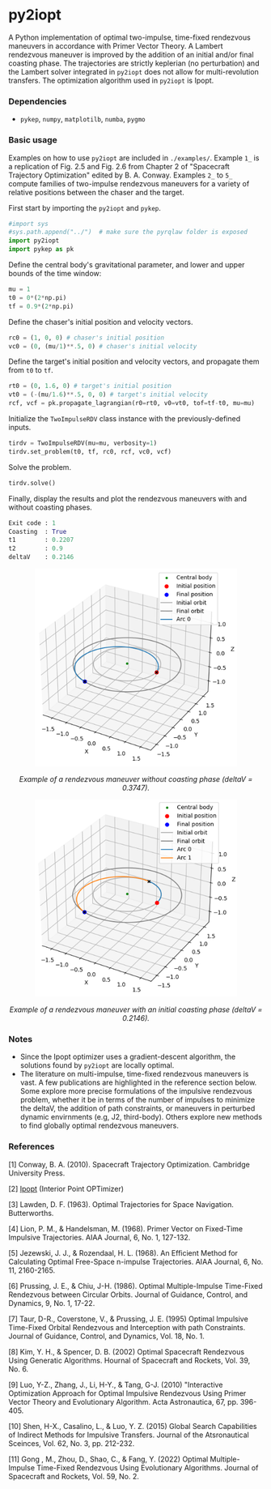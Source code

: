 # py2iopt
A Python implementation of optimal two-impulse, time-fixed rendezvous maneuvers in accordance with Primer Vector Theory. A Lambert rendezvous maneuver is improved by the addition of an initial and/or final coasting phase. The trajectories are strictly keplerian (no perturbation) and the Lambert solver integrated in `py2iopt` does not allow for multi-revolution transfers. The optimization algorithm used in `py2iopt` is Ipopt.

### Dependencies

- `pykep`, `numpy`, `matplotilb`, `numba`, `pygmo`

### Basic usage
Examples on how to use `py2iopt` are included in `./examples/`. Example `1_` is a replication of Fig. 2.5 and Fig. 2.6 from Chapter 2 of "Spacecraft Trajectory Optimization" edited by B. A. Conway. Examples `2_` to `5_` compute families of two-impulse rendezvous maneuvers for a variety of relative positions between the chaser and the target.

First start by importing the `py2iopt` and `pykep`.

```python
#import sys
#sys.path.append("../")  # make sure the pyrqlaw folder is exposed
import py2iopt
import pykep as pk
```

Define the central body's gravitational parameter, and lower and upper bounds of the time window:

```python
mu = 1
t0 = 0*(2*np.pi)
tf = 0.9*(2*np.pi)
```

Define the chaser's initial position and velocity vectors.

```python
rc0 = (1, 0, 0) # chaser's initial position
vc0 = (0, (mu/1)**.5, 0) # chaser's initial velocity
```

Define the target's initial position and velocity vectors, and propagate them from `t0` to `tf`.

```python
rt0 = (0, 1.6, 0) # target's initial position
vt0 = (-(mu/1.6)**.5, 0, 0) # target's initial velocity
rcf, vcf = pk.propagate_lagrangian(r0=rt0, v0=vt0, tof=tf-t0, mu=mu)
```

Initialize the `TwoImpulseRDV` class instance with the previously-defined inputs.

```python
tirdv = TwoImpulseRDV(mu=mu, verbosity=1)
tirdv.set_problem(t0, tf, rc0, rcf, vc0, vcf)
```

Solve the problem.

```python
tirdv.solve()
```

Finally, display the results and plot the rendezvous maneuvers with and without coasting phases.

```python
Exit code : 1
Coasting  : True
t1        : 0.2207
t2        : 0.9
deltaV    : 0.2146
```

<p align="center">
  <img src="./plots//circle-to-coplanar-circle-rendezvous-without-coasting.PNG" width="400" title="RDV without coasting">
</p>
<p align="center">
<em>Example of a rendezvous maneuver without coasting phase (deltaV = 0.3747).</em>
</p>

<p align="center">
  <img src="./plots//circle-to-coplanar-circle-rendezvous-with-coasting.PNG" width="400" title="RDV with coasting">
</p>
<p align="center">
<em>Example of a rendezvous maneuver with an initial coasting phase (deltaV = 0.2146).</em>
</p>


### Notes
- Since the Ipopt optimizer uses a gradient-descent algorithm, the solutions found by `py2iopt` are locally optimal.
- The literature on multi-impulse, time-fixed rendezvous maneuvers is vast. A few publications are highlighted in the reference section below. Some explore more precise formulations of the impulsive rendezvous problem, whether it be in terms of the number of impulses to minimize the deltaV, the addition of path constraints, or maneuvers in perturbed dynamic envirnments (e.g, J2, third-body). Others explore new methods to find globally optimal rendezvous maneuvers.


### References

[1] Conway, B. A. (2010). Spacecraft Trajectory Optimization. Cambridge University Press.

[2] [Ipopt](https://coin-or.github.io/Ipopt/) (Interior Point OPTimizer)

[3] Lawden, D. F. (1963). Optimal Trajectories for Space Navigation. Butterworths.

[4] Lion, P. M., & Handelsman, M. (1968). Primer Vector on Fixed-Time Impulsive Trajectories. AIAA Journal, 6, No. 1, 127-132.

[5] Jezewski, J. J., & Rozendaal, H. L. (1968). An Efficient Method for Calculating Optimal Free-Space n-impulse Trajectories. AIAA Journal, 6, No. 11, 2160-2165.

[6] Prussing, J. E., & Chiu, J-H. (1986). Optimal Multiple-Impulse Time-Fixed Rendezvous between Circular Orbits. Journal of Guidance, Control, and Dynamics, 9, No. 1, 17-22.

[7] Taur, D-R., Coverstone, V., & Prussing, J. E. (1995) Optimal Impulsive Time-Fixed Orbital Rendezvous and Interception with path Constraints. Journal of Guidance, Control, and Dynamics, Vol. 18, No. 1.

[8] Kim, Y. H., & Spencer, D. B. (2002) Optimal Spacecraft Rendezvous Using Generatic Algorithms. Hournal of Spacecraft and Rockets, Vol. 39, No. 6.

[9] Luo, Y-Z., Zhang, J., Li, H-Y., & Tang, G-J. (2010) "Interactive Optimization Approach for Optimal Impulsive Rendezvous Using Primer Vector Theory and Evolutionary Algorithm. Acta Astronautica, 67, pp. 396-405.

[10] Shen, H-X., Casalino, L., & Luo, Y. Z. (2015) Global Search Capabilities of Indirect Methods for Impulsive Transfers. Journal of the Atsronautical Sceinces, Vol. 62, No. 3, pp. 212-232.

[11] Gong , M., Zhou, D., Shao, C., & Fang, Y. (2022) Optimal Multiple-Impulse Time-Fixed Rendezvous Using Evolutionary Algorithms. Journal of Spacecraft and Rockets, Vol. 59, No. 2.


